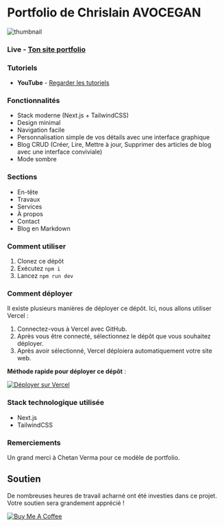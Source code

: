 # Portfolio de Chrislain AVOCEGAN

![thumbnail](images/portfolio.png)

### Live - [Ton site portfolio](https://chrislainavocegan.site)

### Tutoriels

- **YouTube** - [Regarder les tutoriels](https://www.youtube.com)

### Fonctionnalités

- Stack moderne (Next.js + TailwindCSS)
- Design minimal
- Navigation facile
- Personnalisation simple de vos détails avec une interface graphique
- Blog CRUD (Créer, Lire, Mettre à jour, Supprimer des articles de blog avec une interface conviviale)
- Mode sombre

### Sections

- En-tête
- Travaux
- Services
- À propos
- Contact
- Blog en Markdown

### Comment utiliser

1. Clonez ce dépôt
2. Exécutez `npm i`
3. Lancez `npm run dev`

### Comment déployer

Il existe plusieurs manières de déployer ce dépôt. Ici, nous allons utiliser Vercel :

1. Connectez-vous à Vercel avec GitHub.
2. Après vous être connecté, sélectionnez le dépôt que vous souhaitez déployer.
3. Après avoir sélectionné, Vercel déploiera automatiquement votre site web.

**Méthode rapide pour déployer ce dépôt** :

[![Déployer sur Vercel](https://vercel.com/button)](https://vercel.com/import/gh/chetanverma16/react-portfolio-template)

### Stack technologique utilisée

- Next.js
- TailwindCSS

### Remerciements

Un grand merci à Chetan Verma pour ce modèle de portfolio.


## Soutien

De nombreuses heures de travail acharné ont été investies dans ce projet. Votre soutien sera grandement apprécié !

[![Buy Me A Coffee](https://www.buymeacoffee.com/assets/img/custom_images/orange_img.png)](https://www.buymeacoffee.com/chrislainavocegan)
